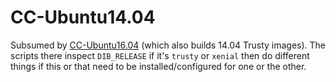 # CC-Ubuntu14.04

Subsumed by [CC-Ubuntu16.04](https://github.com/ChameleonCloud/CC-Ubuntu16.04)
(which also builds 14.04 Trusty images). The scripts there inspect
`DIB_RELEASE` if it's `trusty` or `xenial` then do different things if this or
that need to be installed/configured for one or the other.
